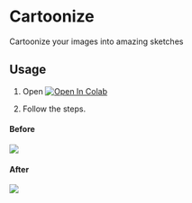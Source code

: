 # Cartoonize
Cartoonize your images into amazing sketches

## Usage
1. Open [![Open In Colab](https://colab.research.google.com/assets/colab-badge.svg)](https://colab.research.google.com/drive/1cYEJFXINyVoFrw3GzxASG2R3NFOK-Io1?usp=sharing)

2. Follow the steps.

#### Before

![](org.png)

#### After

![](aft.png)
